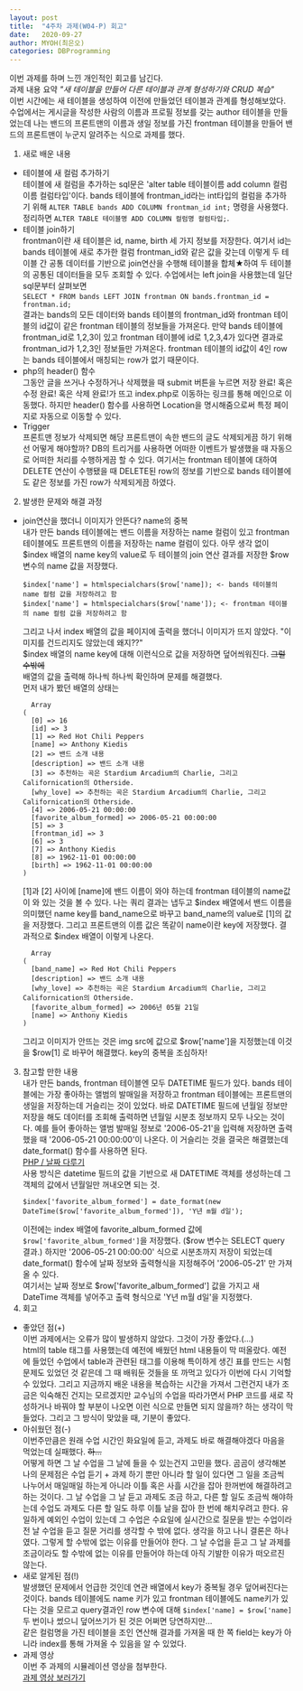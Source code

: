 ```yaml
---
layout: post
title:  "4주차 과제(W04-P) 회고"
date:   2020-09-27
author: MYOH(최은오)
categories: DBProgramming
---
```


이번 과제를 하며 느낀 개인적인 회고를 남긴다.  
과제 내용 요약 _"새 테이블을 만들어 다른 테이블과 관계 형성하기와 CRUD 복습"_  
이번 시간에는 새 테이블을 생성하여 이전에 만들었던 테이블과 관계를 형성해보았다. 수업에서는 게시글을 작성한 사람의 이름과 프로필 정보를 갖는 author 테이블을 만들었는데 나는 밴드의 프론트맨의 이름과 생일 정보를 가진 frontman 테이블을 만들어 밴드의 프론트맨이 누군지 알려주는 식으로 과제를 했다.   

1. 새로 배운 내용
  - 테이블에 새 컬럼 추가하기  
    테이블에 새 컬럼을 추가하는 sql문은 'alter table 테이블이름 add column 컬럼이름 컬럼타입'이다. bands 테이블에 frontman_id라는 int타입의 컬럼을 추가하기 위해
    `ALTER TABLE bands ADD COLUMN frontman_id int;` 명령을 사용했다. 정리하면 `ALTER TABLE 테이블명 ADD COLUMN 컬럼명 컬럼타입;`.  
  - 테이블 join하기  
    frontman이란 새 테이블은 id, name, birth 세 가지 정보를 저장한다. 여기서 id는 bands 테이블에 새로 추가한 컬럼 frontman_id와 같은 값을 갖는데 이렇게 두 테이블 간 공통 데이터를 기반으로 join연산을 수행해 테이블을 합체★하여 두 테이블의 공통된 데이터들을 모두 조회할 수 있다. 수업에서는 left join을 사용했는데 일단 sql문부터 살펴보면  
    `SELECT * FROM bands LEFT JOIN frontman ON bands.frontman_id = frontman.id;`  
    결과는 bands의 모든 데이터와 bands 테이블의 frontman_id와 frontman 테이블의 id값이 같은 frontman 테이블의 정보들을 가져온다. 만약 bands 테이블에 frontman_id로 1,2,3이 있고 frontman 테이블에 id로 1,2,3,4가 있다면 결과로 frontman_id가 1,2,3인 정보들만 가져온다. frontman 테이블의 id값이 4인 row는 bands 테이블에서 매칭되는 row가 없기 때문이다.  
  - php의 header() 함수  
  그동안 글을 쓰거나 수정하거나 삭제했을 때 submit 버튼을 누르면 저장 완료! 혹은 수정 완료! 혹은 삭제 완료!가 뜨고 index.php로 이동하는 링크를 통해 메인으로 이동했다. 하지만 header() 함수를 사용하면 Location을 명시해줌으로써 특정 페이지로 자동으로 이동할 수 있다.  
  - Trigger  
  프론트맨 정보가 삭제되면 해당 프론트맨이 속한 밴드의 글도 삭제되게끔 하기 위해선 어떻게 해야할까? DB의 트리거를 사용하면 어떠한 이벤트가 발생했을 때 자동으로 어떠한 처리를 수행하게끔 할 수 있다. 여기서는 frontman 테이블에 대하여 DELETE 연산이 수행됐을 때 DELETE된 row의 정보를 기반으로 bands 테이블에도 같은 정보를 가진 row가 삭제되게끔 하였다.  
2. 발생한 문제와 해결 과정
  - join연산을 했더니 이미지가 안뜬다? name의 중복  
    내가 만든 bands 테이블에는 밴드 이름을 저장하는 name 컬럼이 있고 frontman 테이블에도 프론트맨의 이름을 저장하는 name 컬럼이 있다. 아무 생각 없이 $index 배열의 name key의 value로 두 테이블의 join 연산 결과를 저장한 $row 변수의 name 값을 저장했다.  
    ```
    $index['name'] = htmlspecialchars($row['name]); <- bands 테이블의 name 컬럼 값을 저장하려고 함
    $index['name'] = htmlspecialchars($row['name']); <- frontman 테이블의 name 컬럼 값을 저장하려고 함
    ``` 
    그리고 나서 index 배열의 값을 페이지에 출력을 했더니 이미지가 뜨지 않았다. "이미지를 건드리지도 않았는데 왜지??"  
    $index 배열의 name key에 대해 이런식으로 값을 저장하면 덮어씌워진다. ~~그럴 수밖에~~  
    배열의 값을 출력해 하나씩 하나씩 확인하며 문제를 해결했다.  
    먼저 내가 봤던 배열의 상태는
    ```
      Array
    (
      [0] => 16
      [id] => 3
      [1] => Red Hot Chili Peppers
      [name] => Anthony Kiedis
      [2] => 밴드 소개 내용
      [description] => 밴드 소개 내용
      [3] => 추천하는 곡은 Stardium Arcadium의 Charlie, 그리고 Californication의 Otherside.
      [why_love] => 추천하는 곡은 Stardium Arcadium의 Charlie, 그리고 Californication의 Otherside.
      [4] => 2006-05-21 00:00:00
      [favorite_album_formed] => 2006-05-21 00:00:00
      [5] => 3
      [frontman_id] => 3
      [6] => 3
      [7] => Anthony Kiedis
      [8] => 1962-11-01 00:00:00
      [birth] => 1962-11-01 00:00:00
    )
    ```
    [1]과 [2] 사이에 [name]에 밴드 이름이 와야 하는데 frontman 테이블의 name값이 와 있는 것을 볼 수 있다. 나는 쿼리 결과는 냅두고 $index 배열에서 밴드 이름을 의미했던 name key를 band_name으로 바꾸고 band_name의 value로 [1]의 값을 저장했다. 그리고 프론트맨의 이름 값은 똑같이 name이란 key에 저장했다. 결과적으로 $index 배열이 이렇게 나온다.
    ```
      Array
    (
      [band_name] => Red Hot Chili Peppers
      [description] => 밴드 소개 내용
      [why_love] => 추천하는 곡은 Stardium Arcadium의 Charlie, 그리고 Californication의 Otherside.
      [favorite_album_formed] => 2006년 05월 21일
      [name] => Anthony Kiedis
    )
    ```
    그리고 이미지가 안뜨는 것은 img src에 값으로 $row['name']을 지정했는데 이것을 $row[1] 로 바꾸어 해결했다. key의 중복을 조심하자!
3. 참고할 만한 내용  
  내가 만든 bands, frontman 테이블엔 모두 DATETIME 필드가 있다. bands 테이블에는 가장 좋아하는 앨범의 발매일을 저장하고 frontman 테이블에는 프론트맨의 생일을 저장하는데 거슬리는 것이 있었다. 바로 DATETIME 필드에 년월일 정보만 저장을 해도 데이터를 조회해 출력하면 년월일 시분초 정보까지 모두 나오는 것이다. 예를 들어 좋아하는 앨범 발매일 정보로 '2006-05-21'을 입력해 저장하면 출력했을 때 '2006-05-21 00:00:00'이 나온다. 이 거슬리는 것을 결국은 해결했는데 date_format() 함수를 사용하면 된다.  
  [PHP / 날짜 다루기](https://snowple.tistory.com/354)  
  사용 방식은 datetime 필드의 값을 기반으로 새 DATETIME 객체를 생성하는데 그 객체의 값에서 년월일만 꺼내오면 되는 것.
    ```
    $index['favorite_album_formed'] = date_format(new DateTime($row['favorite_album_formed']), 'Y년 m월 d일');
    ```   
    이전에는 index 배열에 favorite_album_formed 값에 `$row['favorite_album_formed']`을 저장했다. ($row 변수는 SELECT query 결과.) 하지만 '2006-05-21 00:00:00' 식으로 시분초까지 저장이 되었는데 date_format() 함수에 날짜 정보와 출력형식을 지정해주어 '2006-05-21' 만 가져올 수 있다.  
  여기서는 날짜 정보로 $row['favorite_album_formed'] 값을 가지고 새 DateTime 객체를 넣어주고 출력 형식으로 'Y년 m월 d일'을 지정했다.  
4. 회고
  - 좋았던 점(+)  
    이번 과제에서는 오류가 많이 발생하지 않았다. 그것이 가장 좋았다.(...)  
    html의 table 태그를 사용했는데 예전에 배웠던 html 내용들이 막 떠올랐다. 예전에 들었던 수업에서 table과 관련된 태그를 이용해 특이하게 생긴 표를 만드는 시험 문제도 있었던 것 같은데 그 때 배워둔 것들을 또 까먹고 있다가 이번에 다시 기억할 수 있었다. 그리고 지금까지 배운 내용을 복습하는 시간을 가져서 그런건지 내가 조금은 익숙해진 건지는 모르겠지만 교수님의 수업을 따라가면서 PHP 코드를 새로 작성하거나 바꿔야 할 부분이 나오면 이런 식으로 만들면 되지 않을까? 하는 생각이 막 들었다. 그리고 그 방식이 맞았을 때, 기분이 좋았다.  
  - 아쉬웠던 점(-)  
    이번주만큼은 원래 수업 시간인 화요일에 듣고, 과제도 바로 해결해야겠다 마음을 먹었는데 실패했다. ~~하...~~  
    어떻게 하면 그 날 수업을 그 날에 들을 수 있는건지 고민을 했다. 곰곰이 생각해본 나의 문제점은 수업 듣기 + 과제 하기 뿐만 아니라 할 일이 있다면 그 일을 조금씩 나누어서 매일매일 하는게 아니라 이틀 혹은 사흘 시간을 잡아 한꺼번에 해결하려고 하는 것이다. 그 날 수업을 그 날 듣고 과제도 조금 하고, 다른 할 일도 조금씩 해야하는데 수업도 과제도 다른 할 일도 하루 이틀 날을 잡아 한 번에 해치우려고 한다. 유일하게 예외인 수업이 있는데 그 수업은 수요일에 실시간으로 질문을 받는 수업이라 전 날 수업을 듣고 질문 거리를 생각할 수 밖에 없다. 생각을 하고 나니 결론은 하나였다. 그렇게 할 수밖에 없는 이유를 만들어야 한다. 그 날 수업을 듣고 그 날 과제를 조금이라도 할 수밖에 없는 이유를 만들어야 하는데 아직 기발한 이유가 떠오르진 않는다.  
  - 새로 알게된 점(!)  
    발생했던 문제에서 언급한 것인데 연관 배열에서 key가 중복될 경우 덮어써진다는 것이다. bands 테이블에도 name 키가 있고 frontman 테이블에도 name키가 있다는 것을 모르고 query결과인 row 변수에 대해 `$index['name] = $row['name]` 두 번이나 썼으니 덮어쓰기가 된 것은 어쩌면 당연하지만...  
    같은 컬럼명을 가진 테이블을 조인 연산해 결과를 가져올 때  한 쪽 field는 key가 아니라 index를 통해 가져올 수 있음을 알 수 있었다.
  - 과제 영상  
    이번 주 과제의 시뮬레이션 영상을 첨부한다.  
    [과제 영상 보러가기](https://www.youtube.com/watch?v=wjJ9dOWBszc&feature=youtu.be)